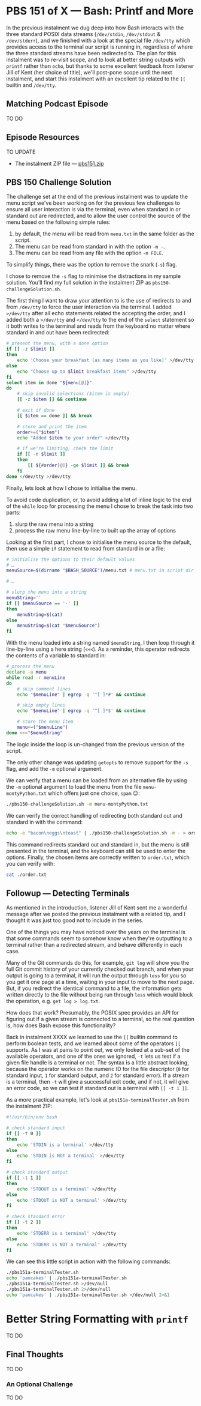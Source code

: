 # PBS 151 of X — Bash: Printf and More

In the previous instalment we dug deep into how Bash interacts with the three standard POSIX data streams (`/dev/stdin`, `/dev/stdout` & `/dev/stderr`), and we finished with a look at the special file `/dev/tty` which provides access to the terminal our script is running in, regardless of where the three standard streams have been redirected to. The plan for this instalment was to re-visit scope, and to look at better string outputs with `printf` rather than `echo`, but thanks to some excellent feedback from listener Jill of Kent (her choice of title), we'll post-pone scope until the next instalment, and start this instalment with an excellent tip related to the `[[` builtin and `/dev/tty`.

## Matching Podcast Episode

TO DO

## Episode Resources

TO UPDATE

* The instalment ZIP file — [pbs151.zip](https://github.com/bartificer/programming-by-stealth/raw/master/instalmentZips/pbs151.zip)


## PBS 150 Challenge Solution

The challenge set at the end of the previous instalment was to update the menu script we've been working on for the previous few challenges to ensure all user interaction is via the terminal, even when standard in or standard out are redirected, and to allow the user control the source of the menu based on the following simple rules:

1. by default, the menu will be read from `menu.txt` in the same folder as the script.
2. The menu can be read from standard in with the option `-m -`.
3. The menu can be read from any file with the option `-m FILE`.

To simplify things, there was the option to remove the snark (`-s`) flag.

I chose to remove the `-s` flag to minimise the distractions in my sample solution. You'll find my full solution in the instalment ZIP as `pbs150-challengeSolution.sh`.

The first thing I want to draw your attention to is the use of redirects to and from `/dev/tty` to force the user interaction via the terminal. I added `>/dev/tty` after all echo statements related the accepting the order, and I added both a `>/dev/tty` and `</dev/tty` to the end of the `select` statement so it both writes to the terminal and reads from the keyboard no matter where standard in and out have been redirected:

```bash
# present the menu, with a done option
if [[ -z $limit ]]
then
    echo 'Choose your breakfast (as many items as you like)' >/dev/tty
else
    echo "Choose up to $limit breakfast items" >/dev/tty
fi
select item in done "${menu[@]}"
do
    # skip invalid selections ($item is empty)
    [[ -z $item ]] && continue

    # exit if done
    [[ $item == done ]] && break

    # store and print the item
    order+=("$item")
    echo "Added $item to your order" >/dev/tty

    # if we're limiting, check the limit
    if [[ -n $limit ]]
    then
        [[ ${#order[@]} -ge $limit ]] && break
    fi
done </dev/tty >/dev/tty
```

Finally, lets look at how I chose to initialise the menu.

To avoid code duplication, or, to avoid adding a lot of inline logic to the end of the `while` loop for processing the menu I chose to break the task into two parts:

1. slurp the raw menu into a string
2. process the raw menu line-by-line to built up the array of options

Looking at the first part, I chose to initialise the menu source to the default, then use a simple `if` statement to read from standard in or a file:

```bash
# initialise the options to their default values
# …
menuSource=$(dirname "$BASH_SOURCE")/menu.txt # menu.txt in script dir

# …

# slurp the menu into a string
menuString=''
if [[ $menuSource == '-' ]]
then
    menuString=$(cat)
else
    menuString=$(cat "$menuSource")
fi
```

With the menu loaded into a string named `$menuString`, I then loop through it line-by-line using a here string (`<<<`). As a reminder, this operator redirects the contents of a variable to standard in:

```bash
# process the menu
declare -a menu
while read -r menuLine
do
    # skip comment lines
    echo "$menuLine" | egrep -q '^[ ]*#' && continue

    # skip empty lines
    echo "$menuLine" | egrep -q '^[ ]*$' && continue

    # store the menu item
    menu+=("$menuLine")
done <<<"$menuString"
```

The logic inside the loop is un-changed from the previous version of the script.

The only other change was updating `getopts` to remove support for the `-s` flag, and add the `-m` optional argument.

We can verify that a menu can be loaded from an alternative file by using the `-m`  optional argument to load the menu from the file `menu-montyPython.txt` which offers just one choice, `spam` 😉:

```bash
./pbs150-challengeSolution.sh -m menu-montyPython.txt
```

We can verify the correct handling of redirecting both standard out and standard in with the command:

```bash
echo -e "bacon\neggs\ntoast" | ./pbs150-challengeSolution.sh -m - > order.txt
```

This command redirects standard out and standard in, but the menu is still presented in the terminal, and the keyboard can still be used to enter the options. Finally, the chosen items are correctly written to `order.txt`, which you can verify with:

```bash
cat ./order.txt
```

## Followup — Detecting Terminals

As mentioned in the introduction, listener Jill of Kent sent me a wonderful message after we posted the previous instalment with a related tip, and I thought it was just too good not to include in the series.

One of the things you may have noticed over the years on the terminal is that some commands seem to somehow know when they're outputting to a terminal rather than a redirected stream, and behave differently in each case.

Many of the Git commands do this, for example, `git log` will show you the full Git commit history of your currently checked out branch, and when your output is going to a terminal, it will run the output through `less` for you so you get it one page at a time, waiting in your input to move to the next page. But, if you redirect the identical command to a file, the information gets written directly to the file without being run through `less` which would block the operation, e.g. `get log > log.txt`.

How does that work? Presumably, the POSIX spec provides an API for figuring out if a given stream is connected to a terminal, so the real question is, how does Bash expose this functionality?

Back in instalment XXXX we learned to use the `[[` builtin command to perform boolean tests, and we learned about some of the operators `[[` supports. As I was at pains to point out, we only looked at a sub-set of the available operators, and one of the ones we ignored, `-t` lets us test if a given file handle is a terminal or not. The syntax is a little abstract looking, because the operator works on the numeric ID for the file descriptor (`0` for standard input, `1` for standard output, and `2` for standard error). If a stream is a terminal, then `-t` will give a successful exit code, and if not, it will give an error code, so we can test if standard out is a terminal with `[[ -t 1 ]]`.

As a more practical example, let's look at `pbs151a-terminalTester.sh` from the instalment ZIP:

```bash
#!/usr/bin/env bash

# check standard input
if [[ -t 0 ]]
then
    echo 'STDIN is a terminal' >/dev/tty
else
    echo 'STDIN is NOT a terminal' >/dev/tty
fi

# check standard output
if [[ -t 1 ]]
then
    echo 'STDOUT is a terminal' >/dev/tty
else
    echo 'STDOUT is NOT a terminal' >/dev/tty
fi

# check standard error
if [[ -t 2 ]]
then
    echo 'STDERR is a terminal' >/dev/tty
else
    echo 'STDERR is NOT a terminal' >/dev/tty
fi
```

We can see this little script in action with the following commands:

```bash
./pbs151a-terminalTester.sh
echo 'pancakes' | ./pbs151a-terminalTester.sh
./pbs151a-terminalTester.sh >/dev/null
./pbs151a-terminalTester.sh 2>/dev/null
echo 'pancakes' | ./pbs151a-terminalTester.sh >/dev/null 2>&1
```

# Better String Formatting with `printf`

TO DO

## Final Thoughts

TO DO

### An Optional Challenge

TO DO